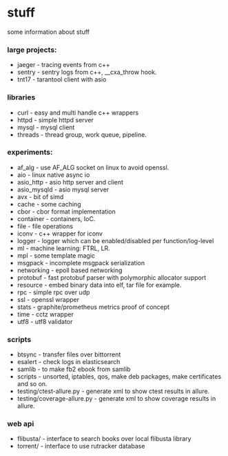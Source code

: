 # stuff

some information about stuff

### large projects:
- jaeger - tracing events from c++
- sentry - sentry logs from c++, __cxa_throw hook.
- tnt17 - tarantool client with asio

### libraries
- curl - easy and multi handle c++ wrappers
- httpd - simple httpd server
- mysql - mysql client
- threads - thread group, work queue, pipeline.

### experiments:
- af_alg - use AF_ALG socket on linux to avoid openssl.
- aio - linux native async io
- asio_http - asio http server and client
- asio_mysqld - asio mysql server
- avx - bit of simd
- cache - some caching
- cbor - cbor format implementation
- container - containers, IoC.
- file - file operations
- iconv - c++ wrapper for iconv
- logger - logger which can be enabled/disabled per function/log-level
- ml - machine learning: FTRL, LR.
- mpl - some template magic
- msgpack - incomplete msgpack serialization
- networking - epoll based networking
- protobuf - fast protobuf parser with polymorphic allocator support
- resource - embed binary data into elf, tar file for example.
- rpc - simple rpc over udp
- ssl - openssl wrapper
- stats - graphite/prometheus metrics proof of concept
- time - cctz wrapper
- utf8 - utf8 validator

### scripts
- btsync  - transfer files over bittorrent
- esalert - check logs in elasticsearch
- samlib  - to make fb2 ebook from samlib
- scripts - unsorted, iptables, qos, make deb packages, make certificates and so on.
- testing/ctest-allure.py - generate xml to show ctest results in allure.
- testing/coverage-allure.py - generate xml to show coverage results in allure.

### web api
- flibusta/ - interface to search books over local flibusta library
- torrent/ - interface to use rutracker database
